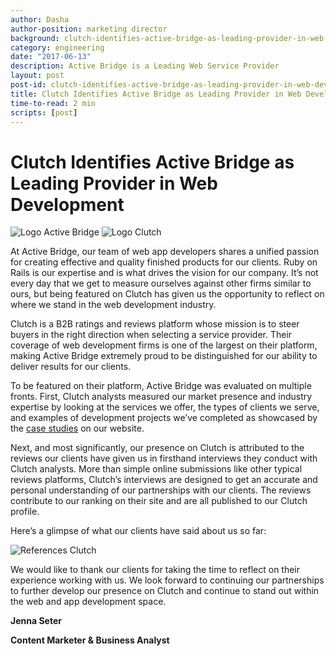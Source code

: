 ```yaml
---
author: Dasha
author-position: marketing director
background: clutch-identifies-active-bridge-as-leading-provider-in-web-development-back
category: engineering
date: "2017-06-13"
description: Active Bridge is a Leading Web Service Provider
layout: post
post-id: clutch-identifies-active-bridge-as-leading-provider-in-web-development
title: Clutch Identifies Active Bridge as Leading Provider in Web Development
time-to-read: 2 min
scripts: [post]
---
```


# Clutch Identifies Active Bridge as Leading Provider in Web Development

![Logo Active Bridge](https://i.imgur.com/FVcqZAo.jpg) ![Logo Clutch](https://i.imgur.com/qLme8ZQ.png)

At Active Bridge, our team of web app developers shares a unified passion for creating effective and quality finished products for our clients. Ruby on Rails is our expertise and is what drives the vision for our company. It’s not every day that we get to measure ourselves against other firms similar to ours, but being featured on Clutch has given us the opportunity to reflect on where we stand in the web development industry.

Clutch is a B2B ratings and reviews platform whose mission is to steer buyers in the right direction when selecting a service provider. Their coverage of web development firms is one of the largest on their platform, making Active Bridge extremely proud to be distinguished for our ability to deliver results for our clients.

To be featured on their platform, Active Bridge was evaluated on multiple fronts. First, Clutch analysts measured our market presence and industry expertise by looking at the services we offer, the types of clients we serve, and examples of development projects we’ve completed as showcased by the [case studies](https://active-bridge.com/portfolio) on our website.

Next, and most significantly, our presence on Clutch is attributed to the reviews our clients have given us in firsthand interviews they conduct with Clutch analysts. More than simple online submissions like other typical reviews platforms, Clutch’s interviews are designed to get an accurate and personal understanding of our partnerships with our clients. The reviews contribute to our ranking on their site and are all published to our Clutch profile.

Here’s a glimpse of what our clients have said about us so far:

![References Clutch](https://i.imgur.com/oNXy2Qm.jpg)

We would like to thank our clients for taking the time to reflect on their experience working with us. We look forward to continuing our partnerships to further develop our presence on Clutch and continue to stand out within the web and app development space.

**Jenna Seter**

**Content Marketer & Business Analyst**
